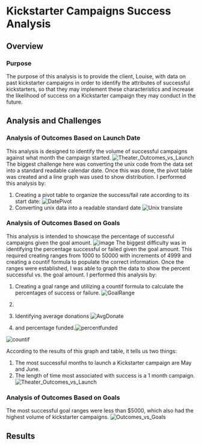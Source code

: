 # **Kickstarter Campaigns Success Analysis**
## Overview
### Purpose
The purpose of this analysis is to provide the client, Louise, with data on past kickstarter campaigns in order to identify the attributes of successful kickstarters, so that they may implement these characteristics and increase the likelihood of success on a Kickstarter campaign they may conduct in the future. 
## Analysis and Challenges
### Analysis of Outcomes Based on Launch Date
This analysis is designed to identify the volume of successful campaigns against what month the campaign started. 
![Theater_Outcomes_vs_Launch](https://user-images.githubusercontent.com/95246572/147151695-1dee04c6-4e81-42da-8db9-44a2ed3a1e69.png)
The biggest challenge here was converting the unix code from the data set into a standard readable calendar date. Once this was done, the pivot table was created and a line graph was used to show distribution. 
I performed this analysis by:
1. Creating a pivot table to organize the success/fail rate according to its start date: 
![DatePivot](https://user-images.githubusercontent.com/95246572/147144362-ad9f2eab-849c-4bd4-a190-7930b2b7c974.png)
2. Converting unix data into a readable standard date ![Unix translate](https://user-images.githubusercontent.com/95246572/147137968-1ada1065-0b58-4e4d-b0ee-32b069bc8c52.png)
### Analysis of Outcomes Based on Goals
This analysis is intended to showcase the percentage of successful campaigns given the goal amount. ![image](https://user-images.githubusercontent.com/95246572/147150668-f93fe65c-d20f-4315-9fc9-608bb5af2eab.png)
The biggest difficulty was in identifying the percentage successful or failed given the goal amount. This required creating ranges from 1000 to 50000 with increments of 4999 and creating a countif formula to populate the correct information. Once the ranges were established, I was able to graph the data to show the percent successful vs. the goal amount.
I performed this analysis by:
1. Creating a goal range and utilizing a countif formula to calculate the percentages of success or failure. 
![GoalRange](https://user-images.githubusercontent.com/95246572/147145905-ea893bd2-7572-4087-ba62-e3caa154478b.png)
2. 





3. Identifying average donations ![AvgDonate](https://user-images.githubusercontent.com/95246572/147138652-dfa3d404-0d18-4afe-be2f-d0e4424cac52.png)
4. and percentage funded.![percentfunded](https://user-images.githubusercontent.com/95246572/147138514-c0c11688-60dc-4e6c-8593-84efe04ff0a1.png)

  ![countif](https://user-images.githubusercontent.com/95246572/147138898-8452cfd2-f9eb-4928-83a9-cacc6576c222.png)

According to the results of this graph and table, it tells us two things:
1. The most successful months to launch a Kickstarter campaign are May and June.
2. The length of time most associated with success is a 1 month campaign. 
![Theater_Outcomes_vs_Launch](https://user-images.githubusercontent.com/95246572/147142987-8b21e684-aad5-4e21-824a-2617e273c446.png)

### Analysis of Outcomes Based on Goals
The most successful goal ranges were less than $5000, which also had the highest volume of kickstarter campaigns. 
![Outcomes_vs_Goals](https://user-images.githubusercontent.com/95246572/147142998-464f390f-5d8b-4e17-8857-c6ae62fb3c92.png)

## Results

